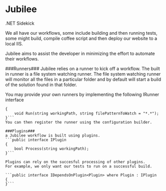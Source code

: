 Jubilee
=======

.NET Sidekick

We all have our workflows, some include building and then running tests, some might build, compile coffee script and then deploy our website to a local IIS.

Jubilee aims to assist the developer in minimizing the effort to automate their workflows.

###Runners###
Jubilee relies on a runner to kick off a workflow. The built in runner is a file system watching runner. The file system watching runner will monitor all the files in a particular folder and by default will start a build of the solution found in that folder.

You may provide your own runners by implementing the following IRunner interface
```public interface IRunner
{
	void Run(string workingPath, string filePatternToWatch = "*.*");
}```
You can then register the runner using the configuration builder.

###Plugins###
a Jubilee workflow is built using plugins.
```public interface IPlugin
{
	bool Process(string workingPath);
}```

Plugins can rely on the succesful processing of other plugins.
For example, we only want our tests to run on a successful build. 

```public interface IDependsOnPlugin<Plugin> where Plugin : IPlugin
{
}```
